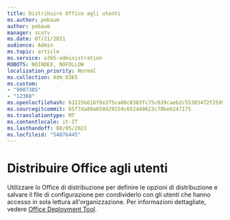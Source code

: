 ```yaml
---
title: Distribuire Office agli utenti
ms.author: pebaum
author: pebaum
manager: scotv
ms.date: 07/21/2021
audience: Admin
ms.topic: article
ms.service: o365-administration
ROBOTS: NOINDEX, NOFOLLOW
localization_priority: Normal
ms.collection: Adm_O365
ms.custom:
- "9007385"
- "12308"
ms.openlocfilehash: 63225b616f8e375ca08c8383fc75c039caeb2c55383472f259963f91f9944c55
ms.sourcegitcommit: b5f7da89a650d2915dc652449623c78be6247175
ms.translationtype: MT
ms.contentlocale: it-IT
ms.lasthandoff: 08/05/2021
ms.locfileid: "54076445"
---
```

# <a name="deploy-office-to-your-users"></a>Distribuire Office agli utenti

Utilizzare lo Office di distribuzione per definire le opzioni di distribuzione e salvare il file di configurazione per condividerlo con gli utenti che hanno accesso in sola lettura all'organizzazione. Per informazioni dettagliate, vedere [Office Deployment Tool](https://admin.microsoft.com/AdminPortal/Home#/modernonboarding/cdnwizard).